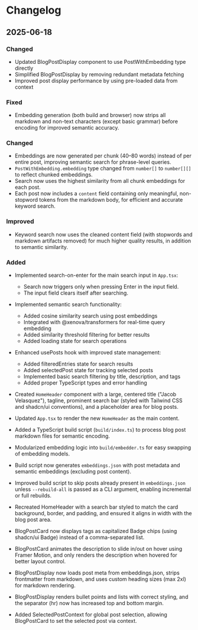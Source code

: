 # Changelog

## 2025-06-18

### Changed
- Updated BlogPostDisplay component to use PostWithEmbedding type directly
- Simplified BlogPostDisplay by removing redundant metadata fetching
- Improved post display performance by using pre-loaded data from context

### Fixed
- Embedding generation (both build and browser) now strips all markdown and non-text characters (except basic grammar) before encoding for improved semantic accuracy.

### Changed
- Embeddings are now generated per chunk (40–80 words) instead of per entire post, improving semantic search for phrase-level queries.
- `PostWithEmbedding.embedding` type changed from `number[]` to `number[][]` to reflect chunked embeddings.
- Search now uses the highest similarity from all chunk embeddings for each post.
- Each post now includes a `content` field containing only meaningful, non-stopword tokens from the markdown body, for efficient and accurate keyword search.

### Improved
- Keyword search now uses the cleaned content field (with stopwords and markdown artifacts removed) for much higher quality results, in addition to semantic similarity.

### Added
- Implemented search-on-enter for the main search input in `App.tsx`:
  - Search now triggers only when pressing Enter in the input field.
  - The input field clears itself after searching.
- Implemented semantic search functionality:
  - Added cosine similarity search using post embeddings
  - Integrated with @xenova/transformers for real-time query embedding
  - Added similarity threshold filtering for better results
  - Added loading state for search operations

- Enhanced usePosts hook with improved state management:
  - Added filteredEntries state for search results
  - Added selectedPost state for tracking selected posts
  - Implemented basic search filtering by title, description, and tags
  - Added proper TypeScript types and error handling

- Created `HomeHeader` component with a large, centered title ("Jacob Velasquez"), tagline, prominent search bar (styled with Tailwind CSS and shadcn/ui conventions), and a placeholder area for blog posts.
- Updated `App.tsx` to render the new `HomeHeader` as the main content.
- Added a TypeScript build script (`build/index.ts`) to process blog post markdown files for semantic encoding.
- Modularized embedding logic into `build/embedder.ts` for easy swapping of embedding models.
- Build script now generates `embeddings.json` with post metadata and semantic embeddings (excluding post content).
- Improved build script to skip posts already present in `embeddings.json` unless `--rebuild-all` is passed as a CLI argument, enabling incremental or full rebuilds.
- Recreated HomeHeader with a search bar styled to match the card background, border, and padding, and ensured it aligns in width with the blog post area.
- BlogPostCard now displays tags as capitalized Badge chips (using shadcn/ui Badge) instead of a comma-separated list.
- BlogPostCard animates the description to slide in/out on hover using Framer Motion, and only renders the description when hovered for better layout control.
- BlogPostDisplay now loads post meta from embeddings.json, strips frontmatter from markdown, and uses custom heading sizes (max 2xl) for markdown rendering.
- BlogPostDisplay renders bullet points and lists with correct styling, and the separator (hr) now has increased top and bottom margin.
- Added SelectedPostContext for global post selection, allowing BlogPostCard to set the selected post via context.
